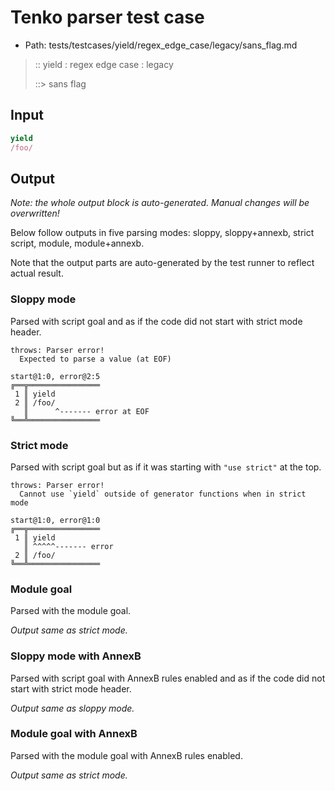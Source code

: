 # Tenko parser test case

- Path: tests/testcases/yield/regex_edge_case/legacy/sans_flag.md

> :: yield : regex edge case : legacy
>
> ::> sans flag

## Input


`````js
yield
/foo/
`````

## Output

_Note: the whole output block is auto-generated. Manual changes will be overwritten!_

Below follow outputs in five parsing modes: sloppy, sloppy+annexb, strict script, module, module+annexb.

Note that the output parts are auto-generated by the test runner to reflect actual result.

### Sloppy mode

Parsed with script goal and as if the code did not start with strict mode header.

`````
throws: Parser error!
  Expected to parse a value (at EOF)

start@1:0, error@2:5
╔══╦════════════════
 1 ║ yield
 2 ║ /foo/
   ║      ^------- error at EOF
╚══╩════════════════

`````

### Strict mode

Parsed with script goal but as if it was starting with `"use strict"` at the top.

`````
throws: Parser error!
  Cannot use `yield` outside of generator functions when in strict mode

start@1:0, error@1:0
╔══╦════════════════
 1 ║ yield
   ║ ^^^^^------- error
 2 ║ /foo/
╚══╩════════════════

`````

### Module goal

Parsed with the module goal.

_Output same as strict mode._

### Sloppy mode with AnnexB

Parsed with script goal with AnnexB rules enabled and as if the code did not start with strict mode header.

_Output same as sloppy mode._

### Module goal with AnnexB

Parsed with the module goal with AnnexB rules enabled.

_Output same as strict mode._
